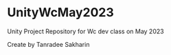 # UnityWcMay2023
Unity Project Repository for Wc dev class on May 2023

Create by Tanradee Sakharin
